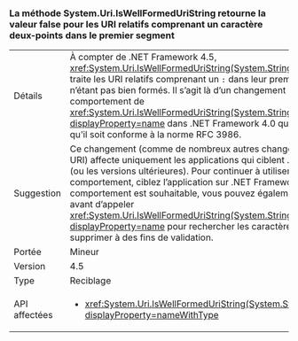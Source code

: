 ### <a name="systemuriiswellformeduristring-method-returns-false-for-relative-uris-with-a-colon-char-in-first-segment"></a>La méthode System.Uri.IsWellFormedUriString retourne la valeur false pour les URI relatifs comprenant un caractère deux-points dans le premier segment

|   |   |
|---|---|
|Détails|À compter de .NET Framework 4.5, <xref:System.Uri.IsWellFormedUriString(System.String,System.UriKind)> traite les URI relatifs comprenant un <code>:</code> dans leur premier segment comme n’étant pas bien formés. Il s’agit là d’un changement par rapport au comportement de <xref:System.Uri.IsWellFormedUriString(System.String,System.UriKind)?displayProperty=name> dans .NET Framework 4.0 qui a été apporté pour qu’il soit conforme à la norme RFC 3986.|
|Suggestion|Ce changement (comme de nombreux autres changements relatifs aux URI) affecte uniquement les applications qui ciblent .NET Framework 4.5 (ou les versions ultérieures). Pour continuer à utiliser l’ancien comportement, ciblez l’application sur .NET Framework 4.0. Si l’ancien comportement est souhaitable, vous pouvez également analyser les URI avant d’appeler <xref:System.Uri.IsWellFormedUriString(System.String,System.UriKind)?displayProperty=name> pour rechercher les caractères <code>:</code> que vous voulez supprimer à des fins de validation.|
|Portée|Mineur|
|Version|4.5|
|Type|Reciblage|
|API affectées|<ul><li><xref:System.Uri.IsWellFormedUriString(System.String,System.UriKind)?displayProperty=nameWithType></li></ul>|

